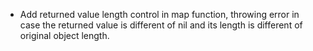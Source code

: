 - Add returned value length control in map function, throwing error
  in case the returned value is different of nil and its length is
  different of original object length.
